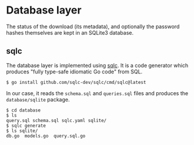 # Database layer

The status of the download (its metadata), and optionally the password hashes 
themselves are kept in an SQLite3 database.

## sqlc

The database layer is implemented using [sqlc](https://sqlc.dev/). It is a 
code generator which produces "fully type-safe idiomatic Go code" from SQL.

    $ go install github.com/sqlc-dev/sqlc/cmd/sqlc@latest

In our case, it reads the `schema.sql` and `queries.sql` files and produces
the `database/sqlite` package.

    $ cd database
    $ ls
    query.sql schema.sql sqlc.yaml sqlite/
    $ sqlc generate
    $ ls sqlite/
    db.go  models.go  query.sql.go
